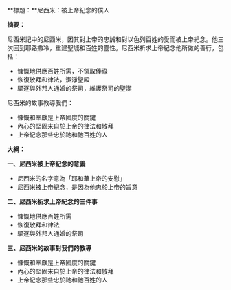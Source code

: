 **標題：**尼西米：被上帝紀念的僕人

**摘要：**

尼西米記中的尼西米，因其對上帝的忠誠和對以色列百姓的愛而被上帝紀念。他三次回到耶路撒冷，重建聖城和百姓的靈性。尼西米祈求上帝紀念他所做的善行，包括：

* 慷慨地供應百姓所需，不領取俸祿
* 恢復敬拜和律法，潔淨聖殿
* 驅逐與外邦人通婚的祭司，維護祭司的聖潔

尼西米的故事教導我們：

* 慷慨和奉獻是上帝國度的關鍵
* 內心的堅固來自於上帝的律法和敬拜
* 上帝紀念那些忠於祂和祂百姓的人

**大綱：**

**一、尼西米被上帝紀念的意義**
* 尼西米的名字意為「耶和華上帝的安慰」
* 尼西米被上帝紀念，是因為他忠於上帝的旨意

**二、尼西米祈求上帝紀念的三件事**
* 慷慨地供應百姓所需
* 恢復敬拜和律法
* 驅逐與外邦人通婚的祭司

**三、尼西米的故事對我們的教導**
* 慷慨和奉獻是上帝國度的關鍵
* 內心的堅固來自於上帝的律法和敬拜
* 上帝紀念那些忠於祂和祂百姓的人